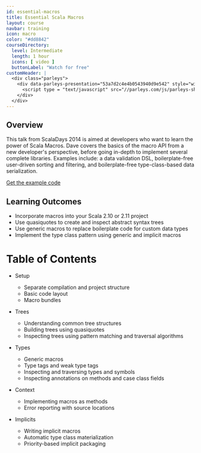 ```yaml
---
id: essential-macros
title: Essential Scala Macros
layout: course
navbar: training
icon: macro
color: "#dd8842"
courseDirectory:
  level: Intermediate
  length: 1 hour
  icons: [ video ]
  buttonLabel: "Watch for free"
customHeader: |
  <div class="parleys">
    <div data-parleys-presentation="53a7d2c4e4b0543940d9e542" style="width:100%; height:400px">
      <script type = "text/javascript" src="//parleys.com/js/parleys-share.js"></script>
    </div>
  </div>
---
```



## Overview

This talk from ScalaDays 2014 is aimed at developers who want to learn the power of Scala Macros. Dave covers the basics of the macro API from a new developer's perspective, before going in-depth to implement several complete libraries. Examples include: a data validation DSL, boilerplate-free user-driven sorting and filtering, and boilerplate-free type-class-based data serialization.

<p class="text-center">
  <a class="btn btn-primary" href="https://github.com/underscoreio/essential-macros">
    Get the example code
  </a>
</p>

## Learning Outcomes

- Incorporate macros into your Scala 2.10 or 2.11 project
- Use quasiquotes to create and inspect abstract syntax trees
- Use generic macros to replace boilerplate code for custom data types
- Implement the type class pattern using generic and implicit macros

# Table of Contents

- Setup
  - Separate compilation and project structure
  - Basic code layout
  - Macro bundles

- Trees
  - Understanding common tree structures
  - Building trees using quasiquotes
  - Inspecting trees using pattern matching and traversal algorithms

- Types
  - Generic macros
  - Type tags and weak type tags
  - Inspecting and traversing types and symbols
  - Inspecting annotations on methods and case class fields

- Context
  - Implementing macros as methods
  - Error reporting with source locations

- Implicits
  - Writing implicit macros
  - Automatic type class materialization
  - Priority-based implicit packaging
